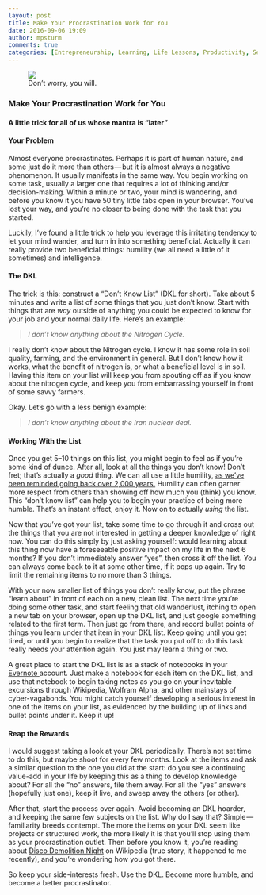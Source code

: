 ```yaml
---
layout: post
title: Make Your Procrastination Work for You
date: 2016-09-06 19:09
author: mpsturm
comments: true
categories: [Entrepreneurship, Learning, Life Lessons, Productivity, Self Improvement, Uncategorized]
---
```



<figure class="wp-caption"><img src="https://mikesturmblog.files.wordpress.com/2016/09/92bf5-004_8xjxrrhlecr2n.gif">
<figcaption class="wp-caption-text">Don’t worry, you will.</figcaption></figure><h3>Make Your Procrastination Work for You</h3>
<h4>A little trick for all of us whose mantra is “later”</h4>
<h4>Your Problem</h4>
<p>Almost everyone procrastinates. Perhaps it is part of human nature, and some just do it more than others — but it is almost always a negative phenomenon. It usually manifests in the same way. You begin working on some task, usually a larger one that requires a lot of thinking and/or decision-making. Within a minute or two, your mind is wandering, and before you know it you have 50 tiny little tabs open in your browser. You’ve lost your way, and you’re no closer to being done with the task that you started.</p>
<p>Luckily, I’ve found a little trick to help you leverage this irritating tendency to let your mind wander, and turn in into something beneficial. Actually it can really provide two beneficial things: humility (we all need a little of it sometimes) and intelligence.</p>
<h4>The DKL</h4>
<p>The trick is this: construct a “Don’t Know List” (DKL for short). Take about 5 minutes and write a list of some things that you just don’t know. Start with things that are <em>way</em> outside of anything you could be expected to know for your job and your normal daily life. Here’s an example:</p>
<blockquote><em>I don’t know anything about the Nitrogen Cycle.</em></blockquote>
<p>I really don’t know about the Nitrogen cycle. I know it has some role in soil quality, farming, and the environment in general. But I don’t know how it works, what the benefit of nitrogen is, or what a beneficial level is in soil. Having this item on your list will keep you from spouting off as if you know about the nitrogen cycle, and keep you from embarrassing yourself in front of some savvy farmers.</p>
<p>Okay. Let’s go with a less benign example:</p>
<blockquote><em>I don’t know anything about the Iran nuclear deal.</em></blockquote>
<h4>Working With the List</h4>
<p>Once you get 5–10 things on this list, you might begin to feel as if you’re some kind of dunce. After all, look at all the things you don’t know! Don’t fret; that’s actually a <em>good</em> thing. We can all use a little humility, <a href="http://www.ancientgreekphilosopher.com/2015/08/10/philosophical-humility-or-admitting-i-dont-know-what-i-dont-know/?utm_content=buffer83e3d&amp;utm_medium=social&amp;utm_source=twitter.com&amp;utm_campaign=buffer" target="_blank">as we’ve been reminded going back over 2,000 years.</a> Humility can often garner more respect from others than showing off how much you (think) you know. This “don’t know list” can help you to begin your practice of being more humble. That’s an instant effect, enjoy it. Now on to actually <em>using </em>the list.</p>
<p>Now that you’ve got your list, take some time to go through it and cross out the things that you are not interested in getting a deeper knowledge of right now. You can do this simply by just asking yourself: would learning about this thing now have a foreseeable positive impact on my life in the next 6 months? If you don’t immediately answer “yes”, then cross it off the list. You can always come back to it at some other time, if it pops up again. Try to limit the remaining items to no more than 3 things.</p>
<p>With your now smaller list of things you don’t really know, put the phrase “learn about” in front of each on a new, clean list. The next time you’re doing some other task, and start feeling that old wanderlust, itching to open a new tab on your browser, open up the DKL list, and just google something related to the first term. Then just go from there, and record bullet points of things you learn under that item in your DKL list. Keep going until you get tired, or until you begin to realize that the task you put off to do this task really needs your attention again. You just may learn a thing or two.</p>
<p>A great place to start the DKL list is as a stack of notebooks in your <a href="http://evernote.com/" target="_blank">Evernote </a>account. Just make a notebook for each item on the DKL list, and use that notebook to begin taking notes as you go on your inevitable excursions through Wikipedia, Wolfram Alpha, and other mainstays of cyber-vagabonds. You might catch yourself developing a serious interest in one of the items on your list, as evidenced by the building up of links and bullet points under it. Keep it up!</p>
<h4>Reap the Rewards</h4>
<p>I would suggest taking a look at your DKL periodically. There’s not set time to do this, but maybe shoot for every few months. Look at the items and ask a similar question to the one you did at the start: do you see a continuing value-add in your life by keeping this as a thing to develop knowledge about? For all the “no” answers, file them away. For all the “yes” answers (hopefully just one), keep it live, and sweep away the others (or other).</p>
<p>After that, start the process over again. Avoid becoming an DKL hoarder, and keeping the same few subjects on the list. Why do I say that? Simple — familiarity breeds contempt. The more the items on your DKL seem like projects or structured work, the more likely it is that you’ll stop using them as your procrastination outlet. Then before you know it, you’re reading about <a href="https://en.wikipedia.org/wiki/Disco_Demolition_Night" target="_blank">Disco Demolition Night</a> on Wikipedia (true story, it happened to me recently), and you’re wondering how you got there.</p>
<p>So keep your side-interests fresh. Use the DKL. Become more humble, and become a better procrastinator.</p>

